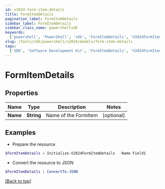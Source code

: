 ```yaml
---
id: v2024-form-item-details
title: FormItemDetails
pagination_label: FormItemDetails
sidebar_label: FormItemDetails
sidebar_class_name: powershellsdk
keywords:
  ['powershell', 'PowerShell', 'sdk', 'FormItemDetails', 'V2024FormItemDetails']
slug: /tools/sdk/powershell/v2024/models/form-item-details
tags:
  ['SDK', 'Software Development Kit', 'FormItemDetails', 'V2024FormItemDetails']
---
```


# FormItemDetails

## Properties

| Name     | Type       | Description          | Notes      |
| -------- | ---------- | -------------------- | ---------- |
| **Name** | **String** | Name of the FormItem | [optional] |

## Examples

- Prepare the resource

```powershell
$FormItemDetails = Initialize-V2024FormItemDetails  -Name Field1
```

- Convert the resource to JSON

```powershell
$FormItemDetails | ConvertTo-JSON
```

[[Back to top]](#)
